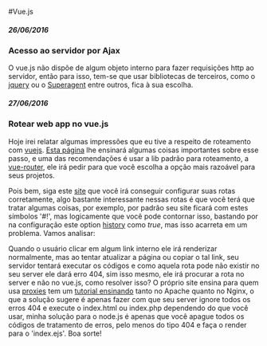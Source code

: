 #Vue.js


##### 26/06/2016

### Acesso ao servidor por Ajax

O vue.js não dispõe de algum objeto interno para fazer requisições http ao servidor, então para isso, tem-se que usar bibliotecas de terceiros, como o [jquery](http://api.jquery.com/jquery.ajax/) ou o [Superagent](http://smalljs.org/ajax/superagent/)
 entre outros, fica à sua escolha.

##### 27/06/2016

### Rotear web app no vue.js

Hoje irei relatar algumas impressões que eu tive a respeito de roteamento com [vuejs](vuejs.org). [Esta página](http://vuejs.org/guide/application.html#Routing) lhe ensinará algumas coisas importantes sobre esse passo, e uma das recomendações é usar a lib padrão para roteamento, a [vue-router](http://router.vuejs.org/en/index.html), ele irá pedir para que você escolha a opção mais razoável para seus projetos.

Pois bem, siga este [site](http://router.vuejs.org/en/index.html) que você irá conseguir configurar suas rotas corretamente, algo bastante interessante nessas rotas é que você terá que tratar algumas coisas, por exemplo, por padrão seu site ficará com estes símbolos '#!', mas logicamente que você pode contornar isso, bastando por na configuração este option [history](http://router.vuejs.org/en/options.html) como *true*, mas isso acarreta em um problema. Vamos analisar:

Quando o usuário clicar em algum link interno ele irá renderizar normalmente, mas ao tentar atualizar a página ou copiar o tal link, seu servidor tentará executar os códigos e como aquela rota pode não existir no seu server ele dará erro 404, sim isso mesmo, ele irá procurar a rota no server e não no vue.js, como resolver isso? O próprio site ensina para quem usa [proxies](http://readystate4.com/2012/05/17/nginx-and-apache-rewrite-to-support-html5-pushstate/) tem um [tutorial ensinando](http://readystate4.com/2012/05/17/nginx-and-apache-rewrite-to-support-html5-pushstate/) tanto no Apache quanto no Nginx, o que a solução sugere é apenas fazer com que seu server ignore todos os erros 404 e execute o index.html ou index.php dependendo do que você usar, minha solução para o node.js é apenas que você apague todos os códigos de tratamento de erros, pelo menos do tipo 404 e faça o render para o 'index.ejs'. Boa sorte!

